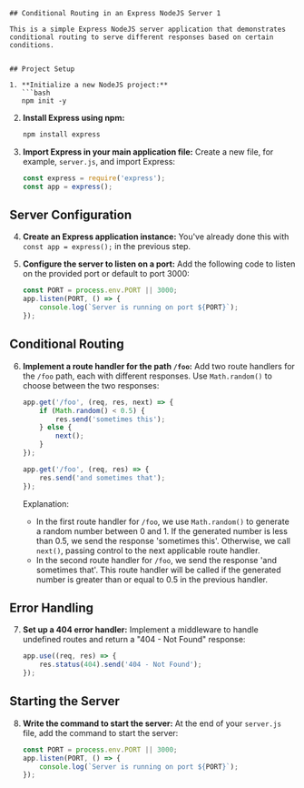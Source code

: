 
```



## Conditional Routing in an Express NodeJS Server 1

This is a simple Express NodeJS server application that demonstrates conditional routing to serve different responses based on certain conditions.


## Project Setup

1. **Initialize a new NodeJS project:**
   ```bash
   npm init -y
   ```

2. **Install Express using npm:**
   ```bash
   npm install express
   ```

3. **Import Express in your main application file:**
   Create a new file, for example, `server.js`, and import Express:
   ```javascript
   const express = require('express');
   const app = express();
   ```

## Server Configuration

4. **Create an Express application instance:**
   You've already done this with `const app = express();` in the previous step.

5. **Configure the server to listen on a port:**
   Add the following code to listen on the provided port or default to port 3000:
   ```javascript
   const PORT = process.env.PORT || 3000;
   app.listen(PORT, () => {
       console.log(`Server is running on port ${PORT}`);
   });
   ```

## Conditional Routing

6. **Implement a route handler for the path `/foo`:**
   Add two route handlers for the `/foo` path, each with different responses. Use `Math.random()` to choose between the two responses:
   ```javascript
   app.get('/foo', (req, res, next) => {
       if (Math.random() < 0.5) {
           res.send('sometimes this');
       } else {
           next();
       }
   });

   app.get('/foo', (req, res) => {
       res.send('and sometimes that');
   });
   ```

   Explanation: 
   - In the first route handler for `/foo`, we use `Math.random()` to generate a random number between 0 and 1. If the generated number is less than 0.5, we send the response 'sometimes this'. Otherwise, we call `next()`, passing control to the next applicable route handler.
   - In the second route handler for `/foo`, we send the response 'and sometimes that'. This route handler will be called if the generated number is greater than or equal to 0.5 in the previous handler.

## Error Handling

7. **Set up a 404 error handler:**
   Implement a middleware to handle undefined routes and return a "404 - Not Found" response:
   ```javascript
   app.use((req, res) => {
       res.status(404).send('404 - Not Found');
   });
   ```

## Starting the Server

8. **Write the command to start the server:**
   At the end of your `server.js` file, add the command to start the server:
   ```javascript
   const PORT = process.env.PORT || 3000;
   app.listen(PORT, () => {
       console.log(`Server is running on port ${PORT}`);
   });
   ```

```


